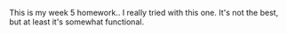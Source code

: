 This is my week 5 homework.. I really tried with this one. It's not the best, but at least it's somewhat functional. 
